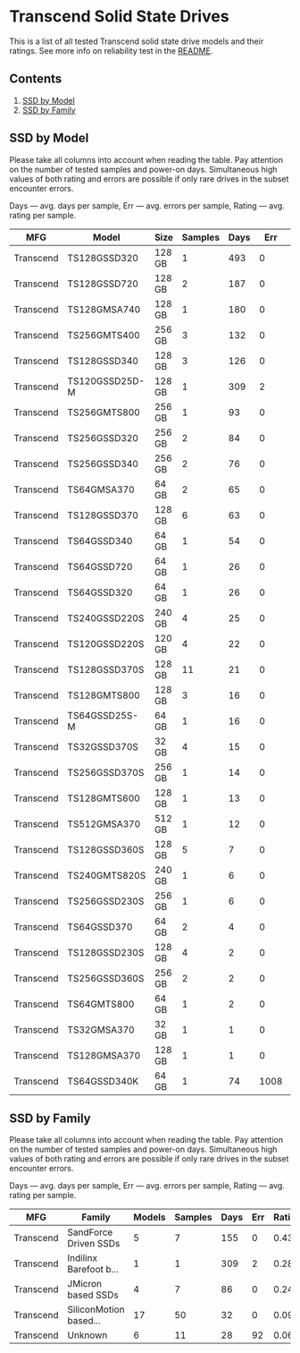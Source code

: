 Transcend Solid State Drives
============================

This is a list of all tested Transcend solid state drive models and their ratings. See
more info on reliability test in the [README](https://github.com/linuxhw/SMART).

Contents
--------

1. [ SSD by Model  ](#ssd-by-model)
2. [ SSD by Family ](#ssd-by-family)

SSD by Model
------------

Please take all columns into account when reading the table. Pay attention on the
number of tested samples and power-on days. Simultaneous high values of both rating
and errors are possible if only rare drives in the subset encounter errors.

Days   — avg. days per sample,
Err    — avg. errors per sample,
Rating — avg. rating per sample.

| MFG       | Model              | Size   | Samples | Days  | Err   | Rating |
|-----------|--------------------|--------|---------|-------|-------|--------|
| Transcend | TS128GSSD320       | 128 GB | 1       | 493   | 0     | 1.35   |
| Transcend | TS128GSSD720       | 128 GB | 2       | 187   | 0     | 0.51   |
| Transcend | TS128GMSA740       | 128 GB | 1       | 180   | 0     | 0.50   |
| Transcend | TS256GMTS400       | 256 GB | 3       | 132   | 0     | 0.36   |
| Transcend | TS128GSSD340       | 128 GB | 3       | 126   | 0     | 0.35   |
| Transcend | TS120GSSD25D-M     | 128 GB | 1       | 309   | 2     | 0.28   |
| Transcend | TS256GMTS800       | 256 GB | 1       | 93    | 0     | 0.26   |
| Transcend | TS256GSSD320       | 256 GB | 2       | 84    | 0     | 0.23   |
| Transcend | TS256GSSD340       | 256 GB | 2       | 76    | 0     | 0.21   |
| Transcend | TS64GMSA370        | 64 GB  | 2       | 65    | 0     | 0.18   |
| Transcend | TS128GSSD370       | 128 GB | 6       | 63    | 0     | 0.17   |
| Transcend | TS64GSSD340        | 64 GB  | 1       | 54    | 0     | 0.15   |
| Transcend | TS64GSSD720        | 64 GB  | 1       | 26    | 0     | 0.07   |
| Transcend | TS64GSSD320        | 64 GB  | 1       | 26    | 0     | 0.07   |
| Transcend | TS240GSSD220S      | 240 GB | 4       | 25    | 0     | 0.07   |
| Transcend | TS120GSSD220S      | 120 GB | 4       | 22    | 0     | 0.06   |
| Transcend | TS128GSSD370S      | 128 GB | 11      | 21    | 0     | 0.06   |
| Transcend | TS128GMTS800       | 128 GB | 3       | 16    | 0     | 0.05   |
| Transcend | TS64GSSD25S-M      | 64 GB  | 1       | 16    | 0     | 0.04   |
| Transcend | TS32GSSD370S       | 32 GB  | 4       | 15    | 0     | 0.04   |
| Transcend | TS256GSSD370S      | 256 GB | 1       | 14    | 0     | 0.04   |
| Transcend | TS128GMTS600       | 128 GB | 1       | 13    | 0     | 0.04   |
| Transcend | TS512GMSA370       | 512 GB | 1       | 12    | 0     | 0.03   |
| Transcend | TS128GSSD360S      | 128 GB | 5       | 7     | 0     | 0.02   |
| Transcend | TS240GMTS820S      | 240 GB | 1       | 6     | 0     | 0.02   |
| Transcend | TS256GSSD230S      | 256 GB | 1       | 6     | 0     | 0.02   |
| Transcend | TS64GSSD370        | 64 GB  | 2       | 4     | 0     | 0.01   |
| Transcend | TS128GSSD230S      | 128 GB | 4       | 2     | 0     | 0.01   |
| Transcend | TS256GSSD360S      | 256 GB | 2       | 2     | 0     | 0.01   |
| Transcend | TS64GMTS800        | 64 GB  | 1       | 2     | 0     | 0.01   |
| Transcend | TS32GMSA370        | 32 GB  | 1       | 1     | 0     | 0.01   |
| Transcend | TS128GMSA370       | 128 GB | 1       | 1     | 0     | 0.00   |
| Transcend | TS64GSSD340K       | 64 GB  | 1       | 74    | 1008  | 0.00   |

SSD by Family
-------------

Please take all columns into account when reading the table. Pay attention on the
number of tested samples and power-on days. Simultaneous high values of both rating
and errors are possible if only rare drives in the subset encounter errors.

Days   — avg. days per sample,
Err    — avg. errors per sample,
Rating — avg. rating per sample.

| MFG       | Family                 | Models | Samples | Days  | Err   | Rating |
|-----------|------------------------|--------|---------|-------|-------|--------|
| Transcend | SandForce Driven SSDs  | 5      | 7       | 155   | 0     | 0.43   |
| Transcend | Indilinx Barefoot b... | 1      | 1       | 309   | 2     | 0.28   |
| Transcend | JMicron based SSDs     | 4      | 7       | 86    | 0     | 0.24   |
| Transcend | SiliconMotion based... | 17     | 50      | 32    | 0     | 0.09   |
| Transcend | Unknown                | 6      | 11      | 28    | 92    | 0.06   |
